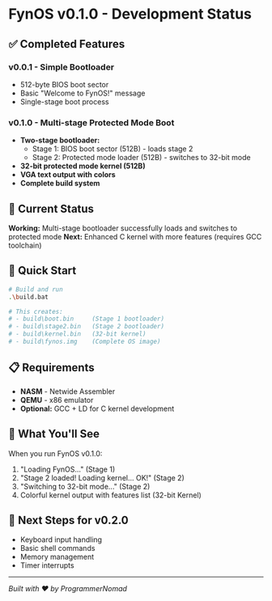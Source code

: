 # FynOS v0.1.0 - Development Status

## ✅ Completed Features

### v0.0.1 - Simple Bootloader
- 512-byte BIOS boot sector
- Basic "Welcome to FynOS!" message
- Single-stage boot process

### v0.1.0 - Multi-stage Protected Mode Boot
- **Two-stage bootloader:**
  - Stage 1: BIOS boot sector (512B) - loads stage 2
  - Stage 2: Protected mode loader (512B) - switches to 32-bit mode
- **32-bit protected mode kernel (512B)**
- **VGA text output with colors**
- **Complete build system**

## 🎯 Current Status

**Working:** Multi-stage bootloader successfully loads and switches to protected mode
**Next:** Enhanced C kernel with more features (requires GCC toolchain)

## 🚀 Quick Start

```bash
# Build and run
.\build.bat

# This creates:
# - build\boot.bin     (Stage 1 bootloader)
# - build\stage2.bin   (Stage 2 bootloader) 
# - build\kernel.bin   (32-bit kernel)
# - build\fynos.img    (Complete OS image)
```

## 📋 Requirements

- **NASM** - Netwide Assembler
- **QEMU** - x86 emulator
- **Optional:** GCC + LD for C kernel development

## 🎉 What You'll See

When you run FynOS v0.1.0:

1. "Loading FynOS..." (Stage 1)
2. "Stage 2 loaded! Loading kernel... OK!" (Stage 2)
3. "Switching to 32-bit mode..." (Stage 2)
4. Colorful kernel output with features list (32-bit Kernel)

## 🔧 Next Steps for v0.2.0

- Keyboard input handling
- Basic shell commands
- Memory management
- Timer interrupts

---

*Built with ❤️ by ProgrammerNomad*